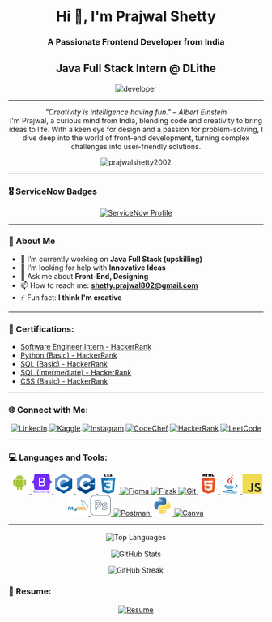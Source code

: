 <h1 align="center">Hi 👋, I'm Prajwal Shetty</h1>
<h3 align="center">A Passionate Frontend Developer from India</h3>
<h2 align="center">Java Full Stack Intern @ DLithe</h2>

<p align="center">
  <img align="center" alt="developer" width="400" src="https://user-images.githubusercontent.com/74038190/219923823-bf1ce878-c6b8-4faa-be07-93e6b1006521.gif">
</p>

---

<p align="center">
  <em>"Creativity is intelligence having fun." – Albert Einstein</em><br>
  I'm Prajwal, a curious mind from India, blending code and creativity to bring ideas to life. With a keen eye for design and a passion for problem-solving, I dive deep into the world of front-end development, turning complex challenges into user-friendly solutions.
</p>

<p align="center">
  <img src="https://komarev.com/ghpvc/?username=prajwalshetty2002&label=Profile%20views&color=0e75b6&style=flat" alt="prajwalshetty2002" />
</p>

---

### 🎖 ServiceNow Badges
<p align="center">
  <a href="https://nowlearning.servicenow.com/lxp/en/pages/profile?id=profile&spa=1&parent=1eb3e5d31b08705002ed2f89bd4bcb75&child=bd2e11cadbd8c994821fdb85ca96190c">
    <img align="center" src="https://img.shields.io/badge/ServiceNow-Profile-blue?style=for-the-badge" alt="ServiceNow Profile" />
  </a>
</p>

---

### 🚀 About Me
- 🔭 I’m currently working on **Java Full Stack (upskilling)**
- 🤝 I’m looking for help with **Innovative Ideas**
- 💬 Ask me about **Front-End, Designing**
- 📫 How to reach me: **shetty.prajwal802@gmail.com**
- ⚡ Fun fact: **I think I'm creative**

---

### 🏅 Certifications:
- [Software Engineer Intern - HackerRank](https://www.hackerrank.com/certificates/b889bc08616d)
- [Python (Basic) - HackerRank](https://www.hackerrank.com/certificates/b889bc08616d)
- [SQL (Basic) - HackerRank](https://www.hackerrank.com/certificates/b889bc08616d)
- [SQL (Intermediate) - HackerRank](https://www.hackerrank.com/certificates/b889bc08616d)
- [CSS (Basic) - HackerRank](https://www.hackerrank.com/certificates/b889bc08616d)

---

### 🌐 Connect with Me:
<p align="center">
  <a href="https://linkedin.com/in/prajwal-shetty-56861a293" target="blank">
    <img align="center" src="https://raw.githubusercontent.com/rahuldkjain/github-profile-readme-generator/master/src/images/icons/Social/linked-in-alt.svg" alt="LinkedIn" height="30" width="40" />
  </a>
  <a href="https://kaggle.com/https://www.kaggle.com/mkst123" target="blank">
    <img align="center" src="https://raw.githubusercontent.com/rahuldkjain/github-profile-readme-generator/master/src/images/icons/Social/kaggle.svg" alt="Kaggle" height="30" width="40" />
  </a>
  <a href="https://instagram.com/yaksha553" target="blank">
    <img align="center" src="https://raw.githubusercontent.com/rahuldkjain/github-profile-readme-generator/master/src/images/icons/Social/instagram.svg" alt="Instagram" height="30" width="40" />
  </a>
  <a href="https://www.codechef.com/users/shettyprajwal8" target="blank">
    <img align="center" src="https://cdn.jsdelivr.net/npm/simple-icons@3.1.0/icons/codechef.svg" alt="CodeChef" height="30" width="40" />
  </a>
  <a href="https://www.hackerrank.com/shetty_prajwal81" target="blank">
    <img align="center" src="https://raw.githubusercontent.com/rahuldkjain/github-profile-readme-generator/master/src/images/icons/Social/hackerrank.svg" alt="HackerRank" height="30" width="40" />
  </a>
  <a href="https://www.leetcode.com/prajwal_s1/" target="blank">
    <img align="center" src="https://raw.githubusercontent.com/rahuldkjain/github-profile-readme-generator/master/src/images/icons/Social/leet-code.svg" alt="LeetCode" height="30" width="40" />
  </a>
</p>

---

### 💻 Languages and Tools:
<p align="center"> 
  <a href="https://developer.android.com" target="_blank" rel="noreferrer"> 
    <img src="https://raw.githubusercontent.com/devicons/devicon/master/icons/android/android-original-wordmark.svg" alt="Android" width="40" height="40"/> 
  </a> 
  <a href="https://getbootstrap.com" target="_blank" rel="noreferrer"> 
    <img src="https://raw.githubusercontent.com/devicons/devicon/master/icons/bootstrap/bootstrap-plain-wordmark.svg" alt="Bootstrap" width="40" height="40"/> 
  </a> 
  <a href="https://www.cprogramming.com/" target="_blank" rel="noreferrer"> 
    <img src="https://raw.githubusercontent.com/devicons/devicon/master/icons/c/c-original.svg" alt="C" width="40" height="40"/> 
  </a> 
  <a href="https://www.w3schools.com/cpp/" target="_blank" rel="noreferrer"> 
    <img src="https://raw.githubusercontent.com/devicons/devicon/master/icons/cplusplus/cplusplus-original.svg" alt="C++" width="40" height="40"/> 
  </a> 
  <a href="https://www.w3schools.com/css/" target="_blank" rel="noreferrer"> 
    <img src="https://raw.githubusercontent.com/devicons/devicon/master/icons/css3/css3-original-wordmark.svg" alt="CSS3" width="40" height="40"/> 
  </a> 
  <a href="https://www.figma.com/" target="_blank" rel="noreferrer"> 
    <img src="https://www.vectorlogo.zone/logos/figma/figma-icon.svg" alt="Figma" width="40" height="40"/> 
  </a> 
  <a href="https://flask.palletsprojects.com/" target="_blank" rel="noreferrer"> 
    <img src="https://www.vectorlogo.zone/logos/pocoo_flask/pocoo_flask-icon.svg" alt="Flask" width="40" height="40"/> 
  </a> 
  <a href="https://git-scm.com/" target="_blank" rel="noreferrer"> 
    <img src="https://www.vectorlogo.zone/logos/git-scm/git-scm-icon.svg" alt="Git" width="40" height="40"/> 
  </a> 
  <a href="https://www.w3.org/html/" target="_blank" rel="noreferrer"> 
    <img src="https://raw.githubusercontent.com/devicons/devicon/master/icons/html5/html5-original-wordmark.svg" alt="HTML5" width="40" height="40"/> 
  </a> 
  <a href="https://www.java.com" target="_blank" rel="noreferrer"> 
    <img src="https://raw.githubusercontent.com/devicons/devicon/master/icons/java/java-original.svg" alt="Java" width="40" height="40"/> 
  </a> 
  <a href="https://developer.mozilla.org/en-US/docs/Web/JavaScript" target="_blank" rel="noreferrer"> 
    <img src="https://raw.githubusercontent.com/devicons/devicon/master/icons/javascript/javascript-original.svg" alt="JavaScript" width="40" height="40"/> 
  </a> 
  <a href="https://www.mysql.com/" target="_blank" rel="noreferrer"> 
    <img src="https://raw.githubusercontent.com/devicons/devicon/master/icons/mysql/mysql-original-wordmark.svg" alt="MySQL" width="40" height="40"/> 
  </a> 
  <a href="https://www.photoshop.com/en" target="_blank" rel="noreferrer"> 
    <img src="https://raw.githubusercontent.com/devicons/devicon/master/icons/photoshop/photoshop-line.svg" alt="Photoshop" width="40" height="40"/> 
  </a> 
  <a href="https://postman.com" target="_blank" rel="noreferrer"> 
    <img src="https://www.vectorlogo.zone/logos/getpostman/getpostman-icon.svg" alt="Postman" width="40" height="40"/> 
  </a> 
  <a href="https://www.python.org" target="_blank" rel="noreferrer"> 
    <img src="https://raw.githubusercontent.com/devicons/devicon/master/icons/python/python-original.svg" alt="Python" width="40" height="40"/> 
  </a> 
  <a href="https://www.canva.com" target="_blank" rel="noreferrer"> 
    <img src="https://www.vectorlogo.zone/logos/canva/canva-icon.svg" alt="Canva" width="40" height="40"/> 
  </a>
</p>

---

<p align="center">
  <img align="center" src="https://github-readme-stats.vercel.app/api/top-langs?username=Shettysprajwal&show_icons=true&locale=en&layout=compact" alt="Top Languages" />
</p>

<p align="center">
  <img align="center" src="https://github-readme-stats.vercel.app/api?username=Shettysprajwal&show_icons=true&locale=en" alt="GitHub Stats" />
</p>

<p align="center">
  <img align="center" src="https://github-readme-streak-stats.herokuapp.com/?user=Shettysprajwal&" alt="GitHub Streak" />
</p>

### 📄 Resume:
<p align="center">
  <a href="https://github.com/Shettysprajwal/your-repository-name/raw/main/Prajwal S Shetty Resume(u).pdf" target="_blank">
    <img align="center" src="https://img.shields.io/badge/Resume-Download-blue?style=for-the-badge" alt="Resume" />
  </a>
</p>

